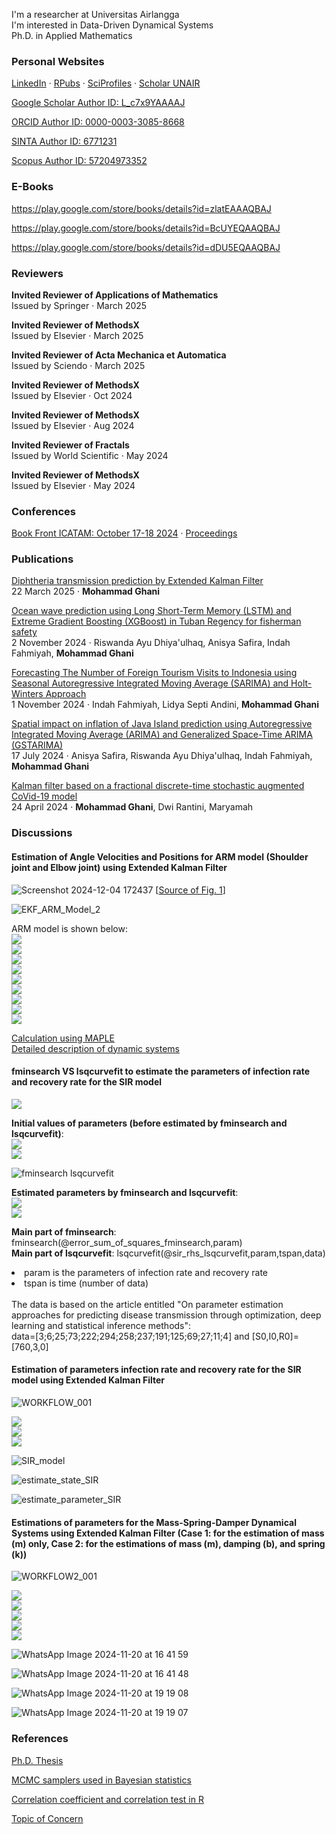 I'm a researcher at Universitas Airlangga<br>
I'm interested in Data-Driven Dynamical Systems<br>
Ph.D. in Applied Mathematics

### Personal Websites
<a href="https://www.linkedin.com/in/mohammad-ghani-7b8b0b302/" target="_blank">LinkedIn</a> · <a href="https://rpubs.com/mghani" target="_blank">RPubs</a> · <a href="https://sciprofiles.com/profile/mohammadghani" target="_blank">SciProfiles</a> · <a href="https://scholar.unair.ac.id/en/persons/mohammad-ghani" target="_blank">Scholar UNAIR</a>

<a href="https://scholar.google.com/citations?user=L_c7x9YAAAAJ&hl=id&authuser=3" target="_blank">Google Scholar Author ID: L_c7x9YAAAAJ</a>

<a href="https://orcid.org/0000-0003-3085-8668" target="_blank">ORCID Author ID: 0000-0003-3085-8668</a>

<a href="https://sinta.kemdikbud.go.id/authors/profile/6771231" target="_blank">SINTA Author ID: 6771231</a>

<a href="https://www.scopus.com/authid/detail.uri?authorId=57204973352" target="_blank">Scopus Author ID: 57204973352</a>

### E-Books
<a href="https://play.google.com/store/books/details?id=zlatEAAAQBAJ" target="_blank">https://play.google.com/store/books/details?id=zlatEAAAQBAJ</a>

<a href="https://play.google.com/store/books/details?id=BcUYEQAAQBAJ" target="_blank">https://play.google.com/store/books/details?id=BcUYEQAAQBAJ</a>

<a href="https://play.google.com/store/books/details?id=dDU5EQAAQBAJ" target="_blank">https://play.google.com/store/books/details?id=dDU5EQAAQBAJ</a>

### Reviewers
<b>Invited Reviewer of Applications of Mathematics</b><br>
Issued by Springer · March 2025<br>

<b>Invited Reviewer of MethodsX</b><br>
Issued by Elsevier · March 2025<br>

<b>Invited Reviewer of Acta Mechanica et Automatica</b><br>
Issued by Sciendo · March 2025<br>

<b>Invited Reviewer of MethodsX</b><br>
Issued by Elsevier · Oct 2024<br>

<b>Invited Reviewer of MethodsX</b><br>
Issued by Elsevier · Aug 2024<br>

<b>Invited Reviewer of Fractals</b><br>
Issued by World Scientific · May 2024<br>

<b>Invited Reviewer of MethodsX</b><br>
Issued by Elsevier · May 2024<br>

### Conferences
<a href="https://www.linkedin.com/feed/update/urn:li:activity:7258033638108225536/" target="_blank">Book Front ICATAM: October 17-18 2024</a> · <a href="https://www.atlantis-press.com/proceedings/icatam-24" target="_blank">Proceedings</a>

### Publications
<a href="https://www.sciencedirect.com/science/article/pii/S221501612500127X" target="_blank">Diphtheria transmission prediction by Extended Kalman Filter</a><br>
22 March 2025 · <b>Mohammad Ghani</b>

<a href="https://www.sciencedirect.com/science/article/pii/S2215016124004825" target="_blank">Ocean wave prediction using Long Short-Term Memory (LSTM) and Extreme Gradient Boosting (XGBoost) in Tuban Regency for fisherman safety</a><br>
2 November 2024 · Riswanda Ayu Dhiya'ulhaq, Anisya Safira, Indah Fahmiyah, <b>Mohammad Ghani</b>

<a href="https://www.atlantis-press.com/proceedings/icatam-24/126004732" target="_blank">Forecasting The Number of Foreign Tourism Visits to Indonesia using Seasonal Autoregressive Integrated Moving Average (SARIMA) and Holt-Winters Approach</a><br>
1 November 2024 · Indah Fahmiyah, Lidya Septi Andini, <b>Mohammad Ghani</b>

<a href="https://www.sciencedirect.com/science/article/pii/S2215016124003194" target="_blank">Spatial impact on inflation of Java Island prediction using Autoregressive Integrated Moving Average (ARIMA) and Generalized Space-Time ARIMA (GSTARIMA)</a><br>
17 July 2024 · Anisya Safira, Riswanda Ayu Dhiya'ulhaq, Indah Fahmiyah, <b>Mohammad Ghani</b>

<a href="https://www.sciencedirect.com/science/article/pii/S2588933824000189" target="_blank">Kalman filter based on a fractional discrete-time stochastic augmented CoVid-19 model</a><br>
24 April 2024 · <b>Mohammad Ghani</b>, Dwi Rantini, Maryamah

### Discussions
#### Estimation of Angle Velocities and Positions for ARM model (Shoulder joint and Elbow joint) using Extended Kalman Filter 
![Screenshot 2024-12-04 172437](https://github.com/user-attachments/assets/38891b77-9d20-4bb2-bdeb-60a1853396bb) [<a href="https://www.sciencedirect.com/science/article/abs/pii/S0208521613000077/" target="_blank">Source of Fig. 1</a>]

![EKF_ARM_Model_2](https://github.com/user-attachments/assets/f795f8e3-36cb-4df5-b97d-14b9528d063d)

ARM model is shown below:<br>
<img src="https://latex.codecogs.com/svg.image?M(\theta)\ddot{\theta}+C(\theta,\dot{\theta})\dot{\theta}+B\dot{\theta}=\tau&space;" /><br>
<img src="https://latex.codecogs.com/svg.image?\theta=[\theta_1;\theta_2],\;\dot{\theta}=[\dot{\theta}_1;\dot{\theta}_2]=[\omega_1;\omega_2],\;\ddot{\theta}=[\dot{\omega}_1;\dot{\omega}_2]&space;" /><br>
<img src="https://latex.codecogs.com/svg.image?M=[\alpha+2\beta\cos(\theta_2)\;\;\;\delta+\beta\cos(\theta_2);\delta+\beta\cos(\theta_2)\;\;\;\delta]&space;" /><br>
<img src="https://latex.codecogs.com/svg.image?C(\theta,\dot{\theta})=[-\beta\dot{\theta}_2\sin(\theta_2)\;\;\;-\beta(\dot{\theta}_1+\dot{\theta}_2)\sin(\theta_2);\beta\dot{\theta}_1\sin(\theta_2)\;\;\;0]&space;" /><br>
<img src="https://latex.codecogs.com/svg.image?B=[b_{11}\;\;\;b_{12};b_{21}\;\;\;b_{22}]&space;" /><br>
<img src="https://latex.codecogs.com/svg.image?\tau_{\theta_1}=\tau_{\theta_2}=0.5*\cos(t)&space;" /><br>
<img src="https://latex.codecogs.com/svg.image?\alpha=l_1+l_2+m_1L_{g1}^2+m_2(L_{1}^2+L_{g2}^2)&space;" /><br>
<img src="https://latex.codecogs.com/svg.image?\beta=m_2L_{1}L_{g2}&space;" /><br>
<img src="https://latex.codecogs.com/svg.image?\delta=l_2+m_2L_{g2}^2&space;" /><br>

<a href="https://github.com/mghaniunair/ARM-Model-MAPLE/blob/main/Calculation%20using%20Maple.pdf" target="_blank">Calculation using MAPLE</a><br>
<a href="https://github.com/mghaniunair/ARM-Model-MAPLE/blob/main/Detailed%20description%20of%20dynamic%20systems.pdf" target="_blank">Detailed description of dynamic systems</a><br>

#### fminsearch VS lsqcurvefit to estimate the parameters of infection rate and recovery rate for the SIR model

<img src="https://latex.codecogs.com/svg.image?\left\{\begin{matrix}&\dot{S}=-\beta\cdot&space;S\cdot&space;I,\\&\dot{I}=\beta\cdot&space;S\cdot&space;I-\alpha\cdot&space;I,\\&\dot{R}=\alpha\cdot&space;I.\end{matrix}\right." /><br>

<b>Initial values of parameters (before estimated by fminsearch and lsqcurvefit)</b>:<br>
<img src="https://latex.codecogs.com/svg.image?\beta=1:infection\;rate&space;" /><br>
<img src="https://latex.codecogs.com/svg.image?\alpha=0.2:recovery\;rate&space;" />

![fminsearch lsqcurvefit](https://github.com/user-attachments/assets/fb20a68f-4a80-4392-b9b8-801122dc6796)

<b>Estimated parameters by fminsearch and lsqcurvefit</b>:<br>
<img src="https://latex.codecogs.com/svg.image?\beta=1.6926:infection\;rate&space;" /><br>
<img src="https://latex.codecogs.com/svg.image?\alpha=0.4485:recovery\;rate&space;" />

<b>Main part of fminsearch</b>: fminsearch(@error_sum_of_squares_fminsearch,param)<br>
<b>Main part of lsqcurvefit</b>: lsqcurvefit(@sir_rhs_lsqcurvefit,param,tspan,data)<br>
<li>param is the parameters of infection rate and recovery rate</li>
<li>tspan is time (number of data)</li><br>
The data is based on the article entitled "On parameter estimation approaches for predicting disease transmission through optimization, deep learning and statistical inference methods":<br>
data=[3;6;25;73;222;294;258;237;191;125;69;27;11;4] and [S0,I0,R0]=[760,3,0]

#### Estimation of parameters infection rate and recovery rate for the SIR model using Extended Kalman Filter

![WORKFLOW_001](https://github.com/user-attachments/assets/89371969-abdc-46a9-b697-9a3dc5e0b85b)

<img src="https://latex.codecogs.com/svg.image?\left\{\begin{matrix}&\dot{S}=-\beta\cdot&space;S\cdot&space;I,\\&\dot{I}=\beta\cdot&space;S\cdot&space;I-\alpha\cdot&space;I,\\&\dot{R}=\alpha\cdot&space;I.\end{matrix}\right." /><br>
<img src="https://latex.codecogs.com/svg.image?\beta:infection\;rate&space;" /><br>
<img src="https://latex.codecogs.com/svg.image?\alpha:recovery\;rate&space;" />

![SIR_model](https://github.com/user-attachments/assets/d1ee1a1a-14e9-4edb-930b-32619557072a)

![estimate_state_SIR](https://github.com/user-attachments/assets/e2b32176-4f4d-475c-9b12-01639872018b)

![estimate_parameter_SIR](https://github.com/user-attachments/assets/df3f49b2-a6f9-4afe-b11d-b9dad149446b)

#### Estimations of parameters for the Mass-Spring-Damper Dynamical Systems using Extended Kalman Filter (Case 1: for the estimation of mass (m) only, Case 2: for the estimations of mass (m), damping (b), and spring (k))

![WORKFLOW2_001](https://github.com/user-attachments/assets/b3de3fcc-f511-44be-9cc6-3e254c12a661)

<img src="https://latex.codecogs.com/svg.image?\left\{\begin{matrix}&\dot{x}_1=x_2,\\&\dot{x}_2=-(k/m)\cdot&space;x_1-(b/m)\cdot&space;x_2&plus;(1/m)\cdot&space;F(t).\end{matrix}\right." /><br>
<img src="https://latex.codecogs.com/svg.image?k:spring&space;" /><br>
<img src="https://latex.codecogs.com/svg.image?b:damper&space;" /><br>
<img src="https://latex.codecogs.com/svg.image?m:mass&space;" /><br>
<img src="https://latex.codecogs.com/svg.image?F:force\;and\;assumed\;to\;be\;constant&space;" />

![WhatsApp Image 2024-11-20 at 16 41 59](https://github.com/user-attachments/assets/7fb490d6-c71b-4a1b-a2fc-0cd1792ef845)

![WhatsApp Image 2024-11-20 at 16 41 48](https://github.com/user-attachments/assets/db8efbd8-8bba-4429-bd8f-d692cbc3e330)

![WhatsApp Image 2024-11-20 at 19 19 08](https://github.com/user-attachments/assets/84242c33-34e5-4822-b7bf-935ecd432659)

![WhatsApp Image 2024-11-20 at 19 19 07](https://github.com/user-attachments/assets/7213d6aa-5eec-4053-bd40-87e3ec168e72)

### References
<a href="https://oversea.cnki.net/KCMS/detail/detail.aspx?dbcode=CDFD&dbname=CDFDLAST2022&filename=1022441137.nh&uniplatform=OVERSEA&v=OXYTlmkL6hgIwrGU4tpszbAydHhM7aHSA3rdWAnKvjpRJPdITJeY1Od90gy4Usjb" target="_blank">Ph.D. Thesis</a>

<a href="https://rpubs.com/KNightingale/1064580" target="_blank">MCMC samplers used in Bayesian statistics</a>

<a href="https://statsandr.com/blog/correlation-coefficient-and-correlation-test-in-r/" target="_blank">Correlation coefficient and correlation test in R</a>

<a href="https://mghaniunair.github.io/" target="_blank">Topic of Concern</a>
